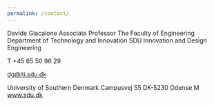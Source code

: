 ```yaml
---
permalink: /contact/
---
```



Davide Giacalone
Associate Professor
The Faculty of Engineering
Department of Technology and Innovation 
SDU Innovation and Design Engineering

T	+45 65 50 96 29

dg@iti.sdu.dk


University of Southern Denmark
Campusvej 55
DK-5230 Odense M
www.sdu.dk
